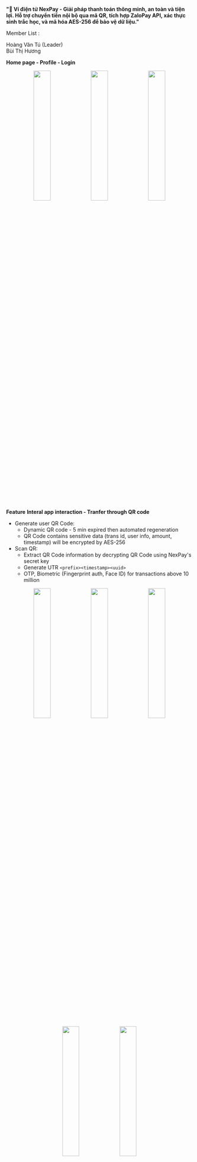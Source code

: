 **"📱 Ví điện tử NexPay - Giải pháp thanh toán thông minh, an toàn và tiện lợi. Hỗ trợ chuyển tiền nội bộ qua mã QR, tích hợp ZaloPay API, xác thực sinh trắc học, và mã hóa AES-256 để bảo vệ dữ liệu."**

Member List :

Hoàng Văn Tú (Leader)\
Bùi Thị Hương

**Home page - Profile - Login**
<p align="center">
  <img src="https://github.com/user-attachments/assets/1ccf709c-32e5-4b17-a690-86b5052ee6bf" width="30%" />
  <img src="https://github.com/user-attachments/assets/70db48bf-70e1-4ac3-8e88-0f8c1092d6ea" width="30%" />
  <img src="https://github.com/user-attachments/assets/989e9d6b-4cc5-4ca9-b09c-560ff225c6e8" width="30%" />
</p>

**Feature**
**Interal app interaction - Tranfer through QR code**
- Generate user QR Code:
  + Dynamic QR code - 5 min expired then automated regeneration
  + QR Code contains sensitive data (trans id, user info, amount, timestamp) will be encrypted by AES-256
- Scan QR:
  + Extract QR Code information by decrypting QR Code using NexPay's secret key
  + Generate UTR `<prefix><timestamp><uuid>`
  + OTP, Biometric (Fingerprint auth, Face ID) for transactions above 10 million

<p align="center">
  <img src="https://github.com/user-attachments/assets/53844f7c-db65-42d7-b2e4-e14480381a68" width="30%" />
  <img src="https://github.com/user-attachments/assets/bd23300b-a21e-4ea8-9a03-e11164e401ca" width="30%" />
  <img src="https://github.com/user-attachments/assets/70e6a1d5-8e16-4ae1-93ac-178a7c28fc8e" width="30%" />
</p>

<p align="center">
  <img src="https://github.com/user-attachments/assets/c0e62dbe-2dc9-41e3-8bb3-b8b9f6980668" width="30%" />
  <img src="https://github.com/user-attachments/assets/26fe64ac-60e3-4bac-9f53-a85aa25050f3" width="30%" />
</p>

**External app interaction - Tranfer through Zalopay QR code**
- Create QR Code Zalopay with infor selected
- Using socket to trigger callback zalopay notification in client side

<p align="center">
  <img src="https://github.com/user-attachments/assets/200ab8f3-8a09-45e6-bc80-ec0494b6b195" width="30%" />
  <img src="https://github.com/user-attachments/assets/d1eba6b6-0eb8-48b8-83f4-76a79a38f158" width="30%" />
  <img src="https://github.com/user-attachments/assets/2efcbd30-45ad-4675-80c7-29f7360fb4e8" width="30%" />
</p>
<p align="center">
  <img src="https://github.com/user-attachments/assets/9f44748e-069e-435d-ab04-f54fa9c1f335" width="30%" />
  <img src="https://github.com/user-attachments/assets/216b8119-55de-468f-b7b9-077465773631" width="30%" />
</p>
 FB: https://www.facebook.com/VVVJeyyy/
